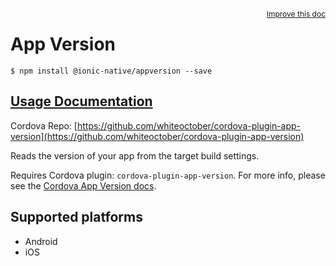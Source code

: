
<a style="float:right;font-size:12px;" href="http://github.com/driftyco/ionic-native/edit/master/src/@ionic-native/plugins/appversion/index.ts#L0">
  Improve this doc
</a>

# App Version
<!-- end header block -->

```
$ npm install @ionic-native/appversion --save
```

## [Usage Documentation](https://ionicframework.com/docs/v2/native/appversion/)

Cordova Repo: [https://github.com/whiteoctober/cordova-plugin-app-version](https://github.com/whiteoctober/cordova-plugin-app-version)

<!-- description -->
Reads the version of your app from the target build settings.

Requires Cordova plugin: `cordova-plugin-app-version`. For more info, please see the [Cordova App Version docs](https://github.com/whiteoctober/cordova-plugin-app-version).

<!-- @platforms tag -->
## Supported platforms

- Android
- iOS

<!-- @platforms tag end -->
<!-- end for prop in method.decorators[0].argumentInfo -->
<!-- end content block -->
<!-- end body block -->
